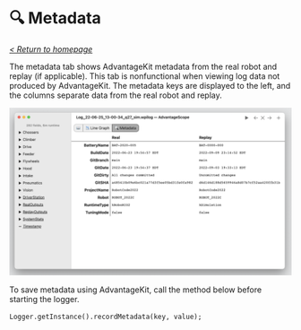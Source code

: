 # 🔍 Metadata

_[< Return to homepage](/docs/INDEX.md)_

The metadata tab shows AdvantageKit metadata from the real robot and replay (if applicable). This tab is nonfunctional when viewing log data not produced by AdvantageKit. The metadata keys are displayed to the left, and the columns separate data from the real robot and replay.

![Overview of metadata tab](/docs/resources/metadata/metadata-1.png)

To save metadata using AdvantageKit, call the method below before starting the logger.

```
Logger.getInstance().recordMetadata(key, value);
```
